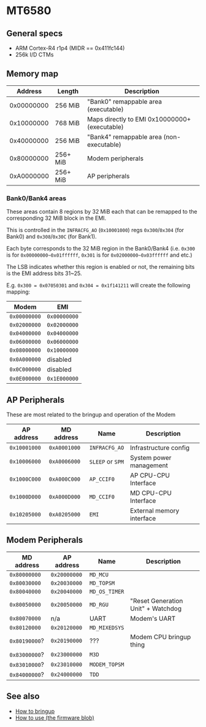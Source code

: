 # MT6580

## General specs

  - ARM Cortex-R4 r1p4 (MIDR == 0x411fc144)
  - 256k I/D CTMs

## Memory map

|  Address   |  Length  |                  Description                  |
|------------|----------|-----------------------------------------------|
| 0x00000000 | 256 MiB  | "Bank0" remappable area (executable)          |
| 0x10000000 | 768 MiB  | Maps directly to EMI 0x10000000+ (executable) |
| 0x40000000 | 256 MiB  | "Bank4" remappable area (non-executable)      |
| 0x80000000 | 256+ MiB | Modem peripherals                             |
| 0xA0000000 | 256+ MiB | AP peripherals                                |

### Bank0/Bank4 areas

These areas contain 8 regions by 32 MiB each that can be remapped to the corresponding 32 MiB block in the EMI.

This is controlled in the `INFRACFG_AO` (`0x10001000`) regs `0x300`/`0x304` (for Bank0) and `0x308`/`0x30C` (for Bank1).

Each byte corresponds to the 32 MiB region in the Bank0/Bank4 (i.e. `0x300` is for `0x00000000~0x01ffffff`, `0x301` is for `0x02000000~0x03ffffff` and etc.)

The LSB indicates whether this region is enabled or not, the remaining bits is the EMI address bits 31~25.

E.g. `0x300 = 0x07050301` and `0x304 = 0x1f141211` will create the following mapping:

|    Modem     |     EMI      |
|--------------|--------------|
| `0x00000000` | `0x00000000` |
| `0x02000000` | `0x02000000` |
| `0x04000000` | `0x04000000` |
| `0x06000000` | `0x06000000` |
| `0x08000000` | `0x10000000` |
| `0x0A000000` |   disabled   |
| `0x0C000000` |   disabled   |
| `0x0E000000` | `0x1E000000` |

## AP Peripherals

These are most related to the bringup and operation of the Modem

|  AP address  |  MD address  |       Name       |        Description        |
|--------------|--------------|------------------|---------------------------|
| `0x10001000` | `0xA0001000` | `INFRACFG_AO`    | Infrastructure config     |
| `0x10006000` | `0xA0006000` | `SLEEP` or `SPM` | System power management   |
| `0x1000C000` | `0xA000C000` | `AP_CCIF0`       | AP CPU-CPU Interface      |
| `0x1000D000` | `0xA000D000` | `MD_CCIF0`       | MD CPU-CPU Interface      |
| `0x10205000` | `0xA0205000` | `EMI`            | External memory interface |

## Modem Peripherals

|   MD address  |  AP address  |     Name      |            Description             |
|---------------|--------------|---------------|------------------------------------|
| `0x80000000`  | `0x20000000` | `MD_MCU`      |                                    |
| `0x80030000`  | `0x20030000` | `MD_TOPSM`    |                                    |
| `0x80040000`  | `0x20040000` | `MD_OS_TIMER` |                                    |
| `0x80050000`  | `0x20050000` | `MD_RGU`      | "Reset Generation Unit" + Watchdog |
| `0x80070000`  |      n/a     |  UART         | Modem's UART                       |
| `0x80120000`  | `0x20120000` | `MD_MIXEDSYS` |                                    |
| `0x80190000`? | `0x20190000` |  ???          | Modem CPU bringup thing            |
| `0x83000000`? | `0x23000000` | `M3D`         |                                    |
| `0x83010000`? | `0x23010000` | `MODEM_TOPSM` |                                    |
| `0x84000000`? | `0x24000000` | `TDD`         |                                    |

## See also

-  [How to bringup](bringup.md)
-  [How to use (the firmware blob)](usage.md)
